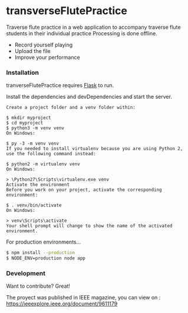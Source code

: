 # transverseFlutePractice


Traverse flute practice in a web application to accompany traverse flute students in their individual practice
Processing is done offline.

  - Record yourself playing
  - Upload the file
  - Improve your performance

### Installation

tranverseFlutePractice  requires [Flask](https://flask.palletsprojects.com/en/1.1.x/)  to run.

Install the dependencies and devDependencies and start the server.

```Create an environment
Create a project folder and a venv folder within:

$ mkdir myproject
$ cd myproject
$ python3 -m venv venv
On Windows:

$ py -3 -m venv venv
If you needed to install virtualenv because you are using Python 2, use the following command instead:

$ python2 -m virtualenv venv
On Windows:

> \Python27\Scripts\virtualenv.exe venv
Activate the environment
Before you work on your project, activate the corresponding environment:

$ . venv/bin/activate
On Windows:

> venv\Scripts\activate
Your shell prompt will change to show the name of the activated environment.
```

For production environments...

```sh
$ npm install --production
$ NODE_ENV=production node app
```


### Development

Want to contribute? Great!

The proyect was published in IEEE magazine, you can view on : https://ieeexplore.ieee.org/document/9611179

